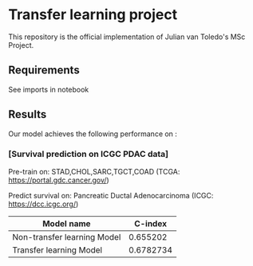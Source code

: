 # Transfer learning project

This repository is the official implementation of Julian van Toledo's MSc Project. 

## Requirements

See imports in notebook

## Results

Our model achieves the following performance on :

### [Survival prediction on ICGC PDAC data]

Pre-train on: STAD,CHOL,SARC,TGCT,COAD (TCGA: https://portal.gdc.cancer.gov/)

Predict survival on: Pancreatic Ductal Adenocarcinoma (ICGC: https://dcc.icgc.org/)

| Model name         | C-index  |
| ------------------ |---------------- |
| Non-transfer learning Model  |     0.655202       |
| Transfer learning Model  |    0.6782734        |

